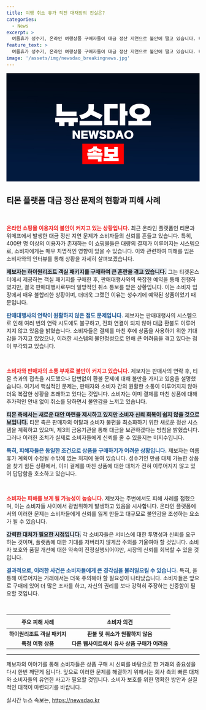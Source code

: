 ```yaml
---
title: 여행 취소 휴가 직전 대재앙의 진실은?
categories:
  - News
excerpt: >
  여름휴가 성수기, 온라인 여행상품 구매자들이 대금 정산 지연으로 불안에 떨고 있습니다. 티몬과 위메프에서 발생한 혼란 속에서 소비자들의 피해가 속출하고 있는데, 티몬 측의 해명은 과연 신뢰를 회복할 수 있을까요?
feature_text: >
  여름휴가 성수기, 온라인 여행상품 구매자들이 대금 정산 지연으로 불안에 떨고 있습니다. 티몬과 위메프에서 발생한 혼란 속에서 소비자들의 피해가 속출하고 있는데, 티몬 측의 해명은 과연 신뢰를 회복할 수 있을까요?
image: '/assets/img/newsdao_breakingnews.jpg'
---
```


<p><img src="/assets/img/newsdao_breakingnews.jpg" alt="ontimetimes 속보" /></p>

<h2 data-ke-size="size26">티몬 플랫폼 대금 정산 문제의 현황과 피해 사례</h2>

<p data-ke-size="size16">&nbsp;</p>

<p><b><span style="color: #ee2323;">온라인 쇼핑몰 이용자의 불안이 커지고 있는 상황입니다.</span></b> 최근 온라인 플랫폼인 티몬과 위메프에서 발생한 대금 정산 지연 문제가 소비자들의 신뢰를 흔들고 있습니다. 특히, 400만 명 이상의 이용자가 존재하는 이 쇼핑몰들은 대량의 결제가 이루어지는 시스템으로, 소비자에게는 매우 치명적인 영향이 있을 수 있습니다. 이와 관련하여 피해를 입은 소비자와의 인터뷰를 통해 상황을 자세히 살펴보겠습니다.</p>

<p><b><span style="background-color: #21538527;">제보자는 하이원리조트 객실 패키지를 구매하여 큰 혼란을 겪고 있습니다.</span></b> 그는 티켓몬스터에서 제공하는 객실 패키지를 구매한 후, 판매대행사와의 복잡한 예약을 통해 진행하였지만, 결국 판매대행사로부터 일방적인 취소 통보를 받은 상황입니다. 이는 소비자 입장에서 매우 불합리한 상황이며, 더더욱 그랬던 이유는 성수기에 예약된 상품이었기 때문입니다. </p>

<p><b><span style="color: #1a5490;">판매대행사의 연락이 원활하지 않은 점도 문제입니다.</span></b> 제보자는 판매대행사의 시스템으로 인해 여러 번의 연락 시도에도 불구하고, 전화 연결이 되지 않아 대금 환불도 이루어지지 않고 있음을 밝혔습니다. 소비자들은 결제를 마친 후에 상품을 사용하기 위한 기대감을 가지고 있었으나, 이러한 시스템의 불안정성으로 인해 큰 어려움을 겪고 있다는 점이 부각되고 있습니다.</p>

<p data-ke-size="size16">&nbsp;</p>

<p><b><span style="color: #ee2323;">소비자와 판매자의 소통 부재로 불만이 커지고 있습니다.</span></b> 제보자는 판매사의 연락 후, 티몬 측과의 접촉을 시도했으나 답변없이 환불 문제에 대해 불만을 가지고 있음을 설명했습니다. 여기서 핵심적인 문제는, 판매자와 소비자 간의 원활한 소통이 이루어지지 않아 더욱 복잡한 상황을 초래하고 있다는 것입니다. 소비자는 이미 결제를 마친 상품에 대해 추가적인 안내 없이 취소를 당하면서 불안감을 느끼고 있습니다.</p>

<p><b><span style="background-color: #21538527;">티몬 측에서는 새로운 대안 마련을 제시하고 있지만 소비자 신뢰 회복이 쉽지 않을 것으로 보입니다.</span></b> 티몬 측은 판매자의 이탈과 소비자 불편을 최소화하기 위한 새로운 정산 시스템을 계획하고 있으며, 제3의 금융기관을 통해 대금을 보관하겠다는 방침을 밝혔습니다. 그러나 이러한 조치가 실제로 소비자들에게 신뢰를 줄 수 있을지는 미지수입니다.</p>

<p><b><span style="color: #1a5490;">특히, 피해자들은 동일한 조건으로 상품을 구매하기가 어려운 상황입니다.</span></b> 제보자는 여름휴가 계획이 수정될 수밖에 없는 처지에 놓여 있습니다. 성수기인 만큼 대체 가능한 상품을 찾기 힘든 상황에서, 이미 결제를 마친 상품에 대한 대처가 전혀 이루어지지 않고 있어 답답함을 호소하고 있습니다. </p>

<p data-ke-size="size16">&nbsp;</p>

<p><b><span style="color: #ee2323;">소비자는 피해를 보게 될 가능성이 높습니다.</span></b> 제보자는 주변에서도 피해 사례를 접했으며, 이는 소비자들 사이에서 광범위하게 발생하고 있음을 시사합니다. 온라인 플랫폼에서의 이러한 문제는 소비자들에게 신뢰를 잃게 만들고 대규모로 불안감을 조성하는 요소가 될 수 있습니다.</p>

<p><b><span style="background-color: #21538527;">강력한 대처가 필요한 시점입니다.</span></b> 각 소비자들은 서비스에 대한 투명성과 신뢰를 요구하는 것이며, 플랫폼에 대한 기대를 저버리지 않게끔 주의를 기울여야 할 것입니다. 소비자 보호와 품질 개선에 대한 약속이 진정실행되어야만, 시장의 신뢰를 회복할 수 있을 것입니다.</p>

<p><b><span style="color: #1a5490;">결과적으로, 이러한 사건은 소비자들에게 큰 경각심을 불러일으킬 수 있습니다.</span></b> 특히, 을 통해 이루어지는 거래에서는 더욱 주의해야 할 필요성이 나타났습니다. 소비자들은 앞으로 구매에 있어 더 많은 조사를 하고, 자신의 권리를 보다 강력히 주장하는 신중함이 필요할 것입니다. </p></p>

<p data-ke-size="size16">&nbsp;</p>

<table style="border-collapse: collapse; width: 100%;">
  <thead>
    <tr>
      <th style="text-align: center; height: 30px;"><b>주요 피해 사례</b></th>
      <th style="text-align: center; height: 30px;"><b>소비자 의견</b></th>
    </tr>
  </thead>
  <tbody>
    <tr>
      <td style="text-align: center; height: 17px;"><b>하이원리조트 객실 패키지</b></td>
      <td style="text-align: center; height: 17px;"><b>환불 및 취소가 원활하지 않음</b></td>
    </tr>
    <tr>
      <td style="text-align: center; height: 17px;"><b>특정 여행 상품</b></td>
      <td style="text-align: center; height: 17px;"><b>다른 웹사이트에서 유사 상품 구매가 어려움</b></td>
    </tr>
  </tbody>
</table>

<hr>

<p data-ke-size="size16">제보자의 이야기를 통해 소비자들은 상품 구매 시 신뢰를 바탕으로 한 거래의 중요성을 다시 한번 깨닫게 됩니다. 앞으로 이러한 문제를 해결하기 위해서는 회사 측의 빠른 대처와 소비자들의 유연한 사고가 필요할 것입니다. 소비자 보호를 위한 명확한 방안과 실질적인 대책이 마련되기를 바랍니다.</p>
실시간 뉴스 속보는, <a href="https://newsdao.kr" rel="dofollow">https://newsdao.kr</a>


